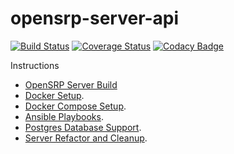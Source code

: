 # opensrp-server-api
[![Build Status](https://travis-ci.org/OpenSRP/opensrp-server-interface.svg?branch=master)](https://travis-ci.org/OpenSRP/opensrp-server-interface) [![Coverage Status](https://coveralls.io/repos/github/OpenSRP/opensrp-server-interface/badge.svg?branch=master)](https://coveralls.io/github/OpenSRP/opensrp-server-interface?branch=master) [![Codacy Badge](https://api.codacy.com/project/badge/Grade/640e857cfda44861911802ce43bec49d)](https://www.codacy.com/app/OpenSRP/opensrp-server-interface?utm_source=github.com&amp;utm_medium=referral&amp;utm_content=OpenSRP/opensrp-server-interface&amp;utm_campaign=Badge_Grade)

Instructions

* [OpenSRP Server Build](https://smartregister.atlassian.net/wiki/display/Documentation/OpenSRP+Server+Build) 
* [Docker Setup](https://smartregister.atlassian.net/wiki/display/Documentation/Docker+Setup).
* [Docker Compose Setup](https://smartregister.atlassian.net/wiki/spaces/Documentation/pages/52690976/Docker+Compose+Setup).
* [Ansible Playbooks](https://smartregister.atlassian.net/wiki/spaces/Documentation/pages/540901377/Ansible+Playbooks).
* [Postgres Database Support](https://smartregister.atlassian.net/wiki/spaces/Documentation/pages/251068417/Postgres+Database+Support+as+Main+Datastore).
* [Server Refactor and Cleanup](https://smartregister.atlassian.net/wiki/spaces/Documentation/pages/562659330/OpenSRP+Server+Refactor+and+Clean+up).

